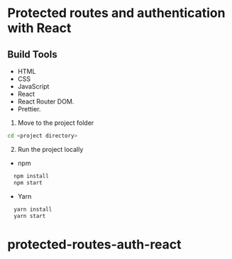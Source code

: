 # Protected routes and authentication with React

## Build Tools

- HTML
- CSS
- JavaScript
- React
- React Router DOM.
- Prettier.

1. Move to the project folder

```bash
cd <project directory>
```

2. Run the project locally

- npm

```bash
  npm install
  npm start
```

- Yarn

```bash
  yarn install
  yarn start
```
# protected-routes-auth-react
